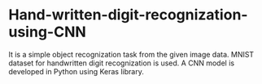 # Hand-written-digit-recognization-using-CNN
It is a simple object recognization task from the given image data.
MNIST dataset for handwritten digit recognization is used.
A CNN model is developed in Python using Keras library.
